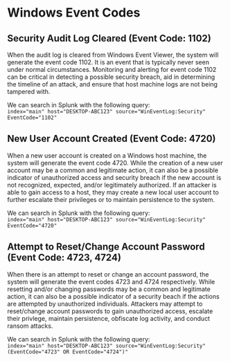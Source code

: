 # Windows Event Codes

## Security Audit Log Cleared (Event Code: 1102)
When the audit log is cleared from Windows Event Viewer, the system will generate the event code 1102. It is an event that is typically never seen under normal circumstances. Monitoring and alerting for event code 1102 can be critical in detecting a possible security breach, aid in determining the timeline of an attack, and ensure that host machine logs are not being tampered with. 

We can search in Splunk with the following query:  
`
index="main" host="DESKTOP-ABC123" source="WinEventLog:Security" EventCode="1102"
`


## New User Account Created (Event Code: 4720)
When a new user account is created on a Windows host machine, the system will generate the event code 4720. While the creation of a new user account may be a common and legitimate action, it can also be a possible indicator of unauthorized access and security breach if the new account is not recognized, expected, and/or legitimately authorized. If an attacker is able to gain access to a host, they may create a new local user account to further escalate their privileges or to maintain persistence to the system.

We can search in Splunk with the following query:  
`
index="main" host="DESKTOP-ABC123" source="WinEventLog:Security" EventCode="4720"
`



## Attempt to Reset/Change Account Password (Event Code: 4723, 4724)
When there is an attempt to reset or change an account password, the system will generate the event codes 4723 and 4724 respectively. While resetting and/or changing passwords may be a common and legitimate action, it can also be a possible indicator of a security beach if the actions are attempted by unauthorized individuals. Attackers may attempt to reset/change account passwords to gain unauthorized access, escalate their privlege, maintain persistence, obfiscate log activity, and conduct ransom attacks.


We can search in Splunk with the following query:  
`
index="main" host="DESKTOP-ABC123" source="WinEventLog:Security" (EventCode="4723" OR EventCode="4724")"
`